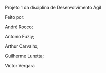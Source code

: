 Projeto 1 da disciplina de Desenvolvimento Ágil

Feito por:

André Rocco;

Antonio Fuziy;

Arthur Carvalho;

Guilherme Lunetta;

Victor Vergara;
